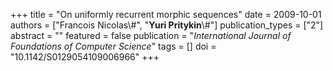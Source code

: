 +++
title = "On uniformly recurrent morphic sequences"
date = 2009-10-01
authors = ["Francois Nicolas\\#", "**Yuri Pritykin**\\#"]
publication_types = ["2"]
abstract = ""
featured = false
publication = "*International Journal of Foundations of Computer Science*"
tags = []
doi = "10.1142/S0129054109006966"
+++

